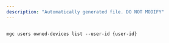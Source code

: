```yaml
---
description: "Automatically generated file. DO NOT MODIFY"
---
```


```cli

mgc users owned-devices list --user-id {user-id}

```